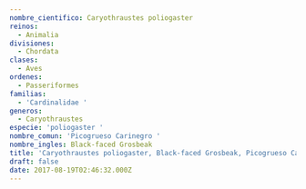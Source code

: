 ```yaml
---
nombre_cientifico: Caryothraustes poliogaster
reinos:
  - Animalia
divisiones:
  - Chordata
clases:
  - Aves
ordenes:
  - Passeriformes
familias:
  - 'Cardinalidae '
generos:
  - Caryothraustes
especie: 'poliogaster '
nombre_comun: 'Picogrueso Carinegro '
nombre_ingles: Black-faced Grosbeak
title: 'Caryothraustes poliogaster, Black-faced Grosbeak, Picogrueso Carinegro '
draft: false
date: 2017-08-19T02:46:32.000Z
---
```


